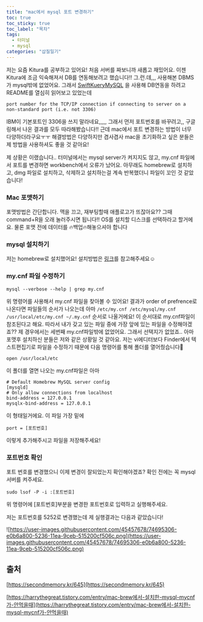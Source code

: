 ```yaml
---
title: "mac에서 mysql 포트 변경하기"
toc: true
toc_sticky: true
toc_label: "목차"
tags:
  - 터미널
  - mysql
categories: "삽질일기"
---
```






저는 요즘 Kitura를 공부하고 있어요! 처음 서버를 짜보니까 새롭고 재밌어요. 이젠 Kitura에 조금 익숙해져서 DB를 연동해보려고 했습니다!! 그.런.데,,, 사용해본 DBMS가 mysql밖에 없었어요. 그래서 [SwiftKueryMySQL](https://github.com/IBM-Swift/SwiftKueryMySQL) 을 사용해 DB연동을 하려고 README를 열심히 읽어보고 있었는데

`port number for the TCP/IP connection if connecting to server on a non-standard port (i.e. not 3306)`

IBM이 기본포트인 3306을 쓰지 말라네요,,,,, 그래서 먼저 포트번호를 바꾸려고,, 구글링해서 나온 결과를 모두 따라해봤습니다!! 근데 mac에서 포트 변경하는 방법이 너무 다양하더라구요ㅜㅜ 해결방법은 다양하지만 겸사겸사 mac을 초기화하고 싶은 분들은 제 방법을 사용하셔도 좋을 것 같아요!

제 상황은 이랬습니다.. 터미널에서는 mysql server가 켜지지도 않고, my.cnf 파일에서 포트를 변경하면 workbench에서 오류가 났어요.  아무래도 homebrew로 설치하고, dmg 파일로 설치하고, 삭제하고 설치하는걸 계속 반복했더니 파일이 꼬인 것 같았습니다!



### Mac 포맷하기

포맷방법은 간단합니다. 맥을 끄고, 재부팅할때 애플로고가 뜨잖아요?? 그때 command+R을 오래 눌러주시면 됩니다!! OS를 설치할 디스크를 선택하라고 할거에요. 물론 포맷 전에 데이터를 🔥백업🔥해놓으셔야 합니다



### mysql 설치하기

저는 homebrew로 설치했어요! 설치방법은 [링크](https://whitepaek.tistory.com/16)를 참고해주세요☺️



### my.cnf 파일 수정하기

```
mysql --verbose --help | grep my.cnf
```

위 명령어를 사용해서 my.cnf 파일을 찾아볼 수 있어요! 결과가 order of prefrence로 나온다면 파일들의 순서가 나오는데 아마 `/etc/my.cnf /etc/mysql/my.cnf /usr/local/etc/my.cnf ~/.my.cnf` 순서로 나올거에요! 이 순서대로 my.cnf파일이 참조된다고 해요. 따라서 내가 갖고 있는 파일 중에 가장 앞에 있는 파일을 수정해야겠죠?? 제 경우에서는 세번째 my.cnf파일밖에 없었어요. 그래서 선택지가 없었죠.. 아마 포맷후 설치하신 분들은 저와 같은 상황일 것 같아요. 저는 vi에디터보다 Finder에서 텍스트편집기로 파일을 수정하기 때문에 다음 명령어를 통해 폴더를 열어줬습니다🙌

```
open /usr/local/etc
```

이 폴더를 열면 나오는 my.cnf파일은 아마 

```
# Default Homebrew MySQL server config
[mysqld]
# Only allow connections from localhost
bind-address = 127.0.0.1
mysqlx-bind-address = 127.0.0.1
```

이 형태일거에요. 이 파일 가장 밑에 

```
port = [포트번호]
```

이렇게 추가해주시고 파일을 저장해주세요! 



### 포트번호 확인

포트 번호를 변경했으니 이제 변경이 잘되었는지 확인해야겠죠? 확인 전에는 꼭 mysql서버를 켜주세요.

```
sudo lsof -P -i :[포트번호]
```

위 명령어에 [포트번호]부분을 변경한 포트번호로 입력하고 실행해주세요.

저는 포트번호를 5252로 변경했는데 제 실행결과는 다음과 같았습니다! 

![https://user-images.githubusercontent.com/45457678/74695306-e0b6a800-5236-11ea-9ceb-515200cf506c.png](https://user-images.githubusercontent.com/45457678/74695306-e0b6a800-5236-11ea-9ceb-515200cf506c.png)



## 출처

[https://secondmemory.kr/645](https://secondmemory.kr/645)

[https://harrythegreat.tistory.com/entry/mac-brew에서-설치한-mysql-mycnf가-안먹을때](https://harrythegreat.tistory.com/entry/mac-brew에서-설치한-mysql-mycnf가-안먹을때)